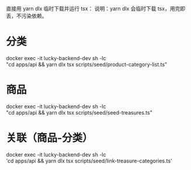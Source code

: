 直接用 yarn dlx 临时下载并运行 tsx：
说明：yarn dlx 会临时下载 tsx，用完即丢，不污染依赖。

# 分类
docker exec -it lucky-backend-dev sh -lc \
"cd apps/api && yarn dlx tsx  scripts/seed/product-category-list.ts"

# 商品
docker exec -it lucky-backend-dev sh -lc \
"cd apps/api && yarn dlx tsx  scripts/seed/seed-treasures.ts"

# 关联（商品-分类）
docker exec -it lucky-backend-dev sh -lc \
'cd apps/api && yarn dlx tsx scripts/seed/link-treasure-categories.ts'